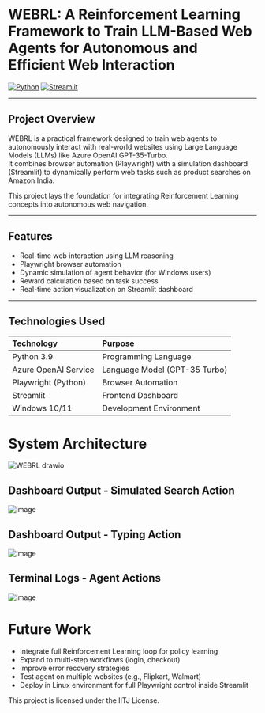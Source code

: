 #  WEBRL: A Reinforcement Learning Framework to Train LLM-Based Web Agents for Autonomous and Efficient Web Interaction

[![Python](https://img.shields.io/badge/Python-3.9-blue.svg)](https://www.python.org/)
[![Streamlit](https://img.shields.io/badge/Built%20with-Streamlit-red.svg)](https://streamlit.io/)

---

## Project Overview

WEBRL is a practical framework designed to train web agents to autonomously interact with real-world websites using Large Language Models (LLMs) like Azure OpenAI GPT-35-Turbo.  
It combines browser automation (Playwright) with a simulation dashboard (Streamlit) to dynamically perform web tasks such as product searches on Amazon India.

This project lays the foundation for integrating Reinforcement Learning concepts into autonomous web navigation.

---

## Features

- Real-time web interaction using LLM reasoning
- Playwright browser automation
- Dynamic simulation of agent behavior (for Windows users)
- Reward calculation based on task success
- Real-time action visualization on Streamlit dashboard

---

## Technologies Used

| Technology | Purpose |
|:-----------|:--------|
| Python 3.9 | Programming Language |
| Azure OpenAI Service | Language Model (GPT-35 Turbo) |
| Playwright (Python) | Browser Automation |
| Streamlit | Frontend Dashboard |
| Windows 10/11 | Development Environment |

# System Architecture

![WEBRL drawio](https://github.com/user-attachments/assets/5d23751e-dc56-4fa6-8513-f596988fc5e2)

## Dashboard Output - Simulated Search Action

![image](https://github.com/user-attachments/assets/9a58f0a4-a0f2-4524-bc2a-2ec787d213ed)

## Dashboard Output - Typing Action

![image](https://github.com/user-attachments/assets/5d174d6e-dc38-4ec4-a774-78118eb341a5)

## Terminal Logs - Agent Actions

![image](https://github.com/user-attachments/assets/0603d35c-af99-4458-9e30-acff1654cef4)

# Future Work
- Integrate full Reinforcement Learning loop for policy learning
- Expand to multi-step workflows (login, checkout)
- Improve error recovery strategies
- Test agent on multiple websites (e.g., Flipkart, Walmart)
- Deploy in Linux environment for full Playwright control inside Streamlit

This project is licensed under the IITJ License.
